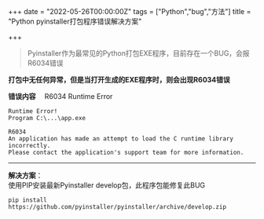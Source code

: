 +++
date = "2022-05-26T00:00:00Z"
tags = ["Python","bug","方法"]
title = "Python pyinstaller打包程序错误解决方案"

+++

> Pyinstaller作为最常见的Python打包EXE程序，目前存在一个BUG，会报R6034错误<!--more-->

**打包中无任何异常，但是当打开生成的EXE程序时，则会出现R6034错误**

**错误内容** 　R6034 Runtime Error
```
Runtime Error!
Program C:\...\app.exe

R6034
An application has made an attempt to load the C runtime library incorrectly.
Please contact the application's support team for more information.
```

---
**解决方案**：   
使用PIP安装最新Pyinstaller develop包，此程序包能修复此BUG  
```
pip install https://github.com/pyinstaller/pyinstaller/archive/develop.zip
```
